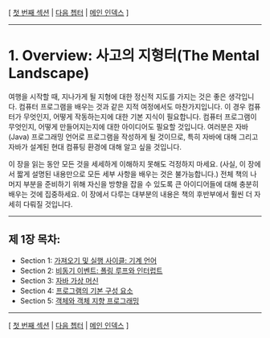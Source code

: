 [ [첫 번째 섹션](lesson_1_1.md) | [다음 쳅터](../ch02/index.md) | [메인 인덱스](../index.md) ]

***

# 1. Overview: 사고의 지형터(The Mental Landscape)

여행을 시작할 때, 지나가게 될 지형에 대한 정신적 지도를 가지는 것은 좋은 생각입니다. 컴퓨터 프로그램을 배우는 것과 같은 지적 여정에서도 마찬가지입니다. 이 경우 컴퓨터가 무엇인지, 어떻게 작동하는지에 대한 기본 지식이 필요합니다. 컴퓨터 프로그램이 무엇인지, 어떻게 만들어지는지에 대한 아이디어도 필요할 것입니다. 여러분은 자바(Java) 프로그래밍 언어로 프로그램을 작성하게 될 것이므로, 특히 자바에 대해 그리고 자바가 설계된 현대 컴퓨팅 환경에 대해 알고 싶을 것입니다.

이 장을 읽는 동안 모든 것을 세세하게 이해하지 못해도 걱정하지 마세요. (사실, 이 장에서 짧게 설명된 내용만으로 모든 세부 사항을 배우는 것은 불가능합니다.) 전체 책의 나머지 부분을 준비하기 위해 자신을 방향을 잡을 수 있도록 큰 아이디어들에 대해 충분히 배우는 것에 집중하세요. 이 장에서 다루는 대부분의 내용은 책의 후반부에서 훨씬 더 자세히 다뤄질 것입니다.

***

## 제 1장 목차:

*   Section 1: [가져오기 및 실행 사이클: 기계 언어](./lesson_1_1.md)
*   Section 2: [비동기 이벤트: 폴링 루프와 인터럽트](./lesson_1_2.md)
*   Section 3: [자바 가상 머신](./lesson_1_3.md)
*   Section 4: [프로그램의 기본 구성 요소](./lesson_1_4.md)
*   Section 5: [객체와 객체 지향 프로그래밍](lesson_1_5.md)

***

[ [첫 번째 섹션](lesson_1_1.md) | [다음 쳅터](../ch02/index.md) | [메인 인덱스](../index.md) ]